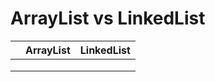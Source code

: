 # ArrayList vs LinkedList

|   | ArrayList | LinkedList |
| - | --------- | ---------- |
|   |           |            |
|   |           |            |
|   |           |            |

